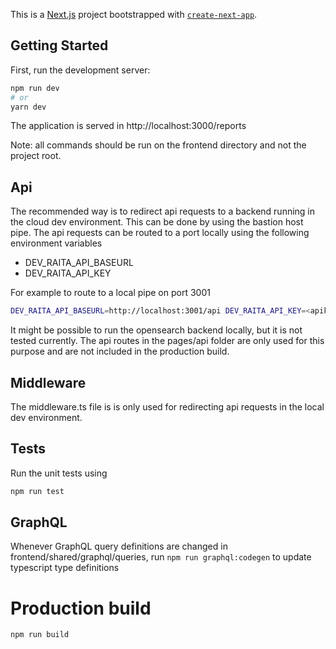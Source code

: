 This is a [Next.js](https://nextjs.org/) project bootstrapped with [`create-next-app`](https://github.com/vercel/next.js/tree/canary/packages/create-next-app).

## Getting Started

First, run the development server:

```bash
npm run dev
# or
yarn dev
```

The application is served in http://localhost:3000/reports

Note: all commands should be run on the frontend directory and not the project root.

## Api

The recommended way is to redirect api requests to a backend running in the cloud dev environment. This can be done by using the bastion host pipe. The api requests can be routed to a port locally using the following environment variables

- DEV_RAITA_API_BASEURL
- DEV_RAITA_API_KEY

For example to route to a local pipe on port 3001

```bash
DEV_RAITA_API_BASEURL=http://localhost:3001/api DEV_RAITA_API_KEY=<apikey> npm run dev
```

It might be possible to run the opensearch backend locally, but it is not tested currently. The api routes in the pages/api folder are only used for this purpose and are not included in the production build.

## Middleware

The middleware.ts file is is only used for redirecting api requests in the local dev environment.

## Tests

Run the unit tests using

```bash
npm run test
```

## GraphQL

Whenever GraphQL query definitions are changed in frontend/shared/graphql/queries, run `npm run graphql:codegen` to update typescript type definitions

# Production build

```bash
npm run build
```
